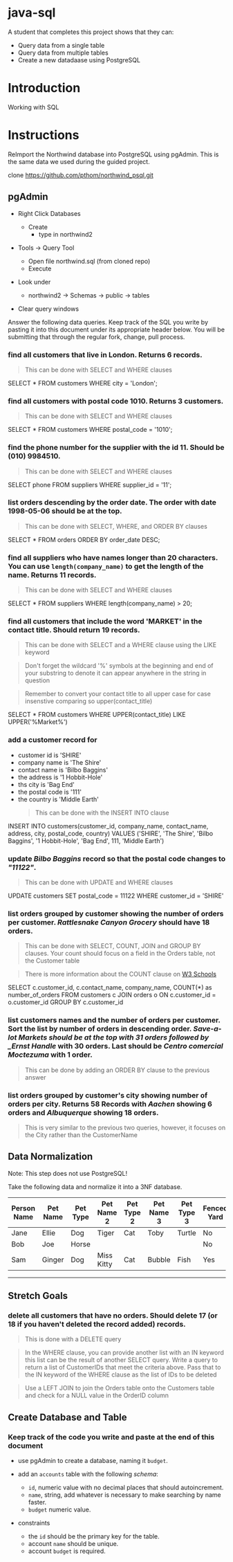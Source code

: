 # java-sql

A student that completes this project shows that they can:

- Query data from a single table
- Query data from multiple tables
- Create a new datadaase using PostgreSQL

# Introduction

Working with SQL

# Instructions

ReImport the Northwind database into PostgreSQL using pgAdmin. This is the same data we used during the guided project.

clone https://github.com/pthom/northwind_psql.git

## pgAdmin

- Right Click Databases

  - Create
    - type in northwind2

- Tools -> Query Tool

  - Open file northwind.sql (from cloned repo)
  - Execute

- Look under

  - northwind2 -> Schemas -> public -> tables

- Clear query windows

Answer the following data queries. Keep track of the SQL you write by pasting it into this document under its appropriate header below. You will be submitting that through the regular fork, change, pull process.

### find all customers that live in London. Returns 6 records.

> This can be done with SELECT and WHERE clauses

SELECT \*
FROM customers
WHERE city = 'London';

### find all customers with postal code 1010. Returns 3 customers.

> This can be done with SELECT and WHERE clauses

SELECT \*
FROM customers
WHERE postal_code = '1010';

### find the phone number for the supplier with the id 11. Should be (010) 9984510.

> This can be done with SELECT and WHERE clauses

SELECT phone
FROM suppliers
WHERE supplier_id = '11';

### list orders descending by the order date. The order with date 1998-05-06 should be at the top.

> This can be done with SELECT, WHERE, and ORDER BY clauses

SELECT \*
FROM orders
ORDER BY order_date DESC;

### find all suppliers who have names longer than 20 characters. You can use `length(company_name)` to get the length of the name. Returns 11 records.

> This can be done with SELECT and WHERE clauses

SELECT \*
FROM suppliers
WHERE length(company_name) > 20;

### find all customers that include the word 'MARKET' in the contact title. Should return 19 records.

> This can be done with SELECT and a WHERE clause using the LIKE keyword

> Don't forget the wildcard '%' symbols at the beginning and end of your substring to denote it can appear anywhere in the string in question

> Remember to convert your contact title to all upper case for case insenstive comparing so upper(contact_title)

SELECT \*
FROM customers
WHERE UPPER(contact_title) LIKE UPPER('%Market%')

### add a customer record for

- customer id is 'SHIRE'
- company name is 'The Shire'
- contact name is 'Bilbo Baggins'
- the address is '1 Hobbit-Hole'
- ths city is 'Bag End'
- the postal code is '111'
- the country is 'Middle Earth'
  > This can be done with the INSERT INTO clause

INSERT INTO customers(customer_id, company_name, contact_name, address, city, postal_code, country)
VALUES ('SHIRE', 'The Shire', 'Bilbo Baggins', '1 Hobbit-Hole', 'Bag End', 111, 'Middle Earth')

### update _Bilbo Baggins_ record so that the postal code changes to _"11122"_.

> This can be done with UPDATE and WHERE clauses

UPDATE customers
SET postal_code = 11122
WHERE customer_id = 'SHIRE'

### list orders grouped by customer showing the number of orders per customer. _Rattlesnake Canyon Grocery_ should have 18 orders.

> This can be done with SELECT, COUNT, JOIN and GROUP BY clauses. Your count should focus on a field in the Orders table, not the Customer table

> There is more information about the COUNT clause on [W3 Schools](https://www.w3schools.com/sql/sql_count_avg_sum.asp)

SELECT c.customer_id, c.contact_name, company_name, COUNT(\*) as number_of_orders
FROM customers c JOIN orders o
ON c.customer_id = o.customer_id
GROUP BY c.customer_id

### list customers names and the number of orders per customer. Sort the list by number of orders in descending order. _Save-a-lot Markets should be at the top with 31 orders followed by \_Ernst Handle_ with 30 orders. Last should be _Centro comercial Moctezuma_ with 1 order.

> This can be done by adding an ORDER BY clause to the previous answer

### list orders grouped by customer's city showing number of orders per city. Returns 58 Records with _Aachen_ showing 6 orders and _Albuquerque_ showing 18 orders.

> This is very similar to the previous two queries, however, it focuses on the City rather than the CustomerName

## Data Normalization

Note: This step does not use PostgreSQL!

Take the following data and normalize it into a 3NF database.

| Person Name | Pet Name | Pet Type | Pet Name 2 | Pet Type 2 | Pet Name 3 | Pet Type 3 | Fenced Yard | City Dweller |
| ----------- | -------- | -------- | ---------- | ---------- | ---------- | ---------- | ----------- | ------------ |
| Jane        | Ellie    | Dog      | Tiger      | Cat        | Toby       | Turtle     | No          | Yes          |
| Bob         | Joe      | Horse    |            |            |            |            | No          | No           |
| Sam         | Ginger   | Dog      | Miss Kitty | Cat        | Bubble     | Fish       | Yes         | No           |

---

## Stretch Goals

### delete all customers that have no orders. Should delete 17 (or 18 if you haven't deleted the record added) records.

> This is done with a DELETE query

> In the WHERE clause, you can provide another list with an IN keyword this list can be the result of another SELECT query. Write a query to return a list of CustomerIDs that meet the criteria above. Pass that to the IN keyword of the WHERE clause as the list of IDs to be deleted

> Use a LEFT JOIN to join the Orders table onto the Customers table and check for a NULL value in the OrderID column

## Create Database and Table

### Keep track of the code you write and paste at the end of this document

- use pgAdmin to create a database, naming it `budget`.
- add an `accounts` table with the following _schema_:

  - `id`, numeric value with no decimal places that should autoincrement.
  - `name`, string, add whatever is necessary to make searching by name faster.
  - `budget` numeric value.

- constraints
  - the `id` should be the primary key for the table.
  - account `name` should be unique.
  - account `budget` is required.
